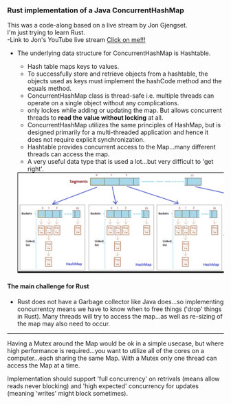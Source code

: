 ### Rust implementation of a Java ConcurrentHashMap

This was a code-along based on a live stream by Jon Gjengset. <br>
I'm just trying to learn Rust. <br>
-Link to Jon's YouTube live stream [Click on me!!!](https://www.youtube.com/watch?v=yQFWmGaFBjk)

- The underlying data structure for ConcurrentHashMap is Hashtable.

  - Hash table maps keys to values.
  - To successfully store and retrieve objects from a hashtable, the objects used as keys must implement the hashCode method and the equals method.
  - ConcurrentHashMap class is thread-safe i.e. multiple threads can operate on a single object without any complications.
  - only lockes while adding or updating the map. But allows concurrent threads to **read the value without locking** at all.
  - ConcurrentHashMap utilizes the same principles of HashMap, but is designed primarily for a multi-threaded application and hence it does not require explicit synchronization.
  - Hashtable provides concurrent access to the Map...many different threads can access the map.
  - A very useful data type that is used a lot...but very difficult to 'get right'.

  <img src="./hashMap.png" alt="drawing" width="700"/>

#### The main challenge for Rust

- Rust does not have a Garbage collector like Java does...so implementing concurrentcy means we have to know when to free things ('drop' things in Rust). Many threads will try to access the map...as well as re-sizing of the map may also need to occur.

---

Having a Mutex around the Map would be ok in a simple usecase, but where high performance is required...you want to utilize all of the cores on a computer...each sharing the same Map. With a Mutex only one thread can access the Map at a time.

Implementation should support 'full concurrency' on retrivals (means allow reads never blocking) and 'high expected' concurrency for updates (meaning 'writes' might block sometimes).
